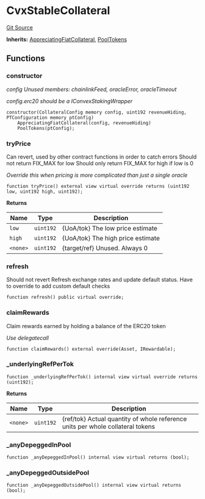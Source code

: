 # CvxStableCollateral
[Git Source](https://github.com/larrythecucumber321/protocol/blob/0e60393685a4ae7994ac986273cdfa4cf9c069ed/contracts/plugins/assets/convex/CvxStableCollateral.sol)

**Inherits:**
[AppreciatingFiatCollateral](/tools/docgen/src/contracts/plugins/assets/AppreciatingFiatCollateral.sol/abstract.AppreciatingFiatCollateral.md), [PoolTokens](/tools/docgen/src/contracts/plugins/assets/convex/PoolTokens.sol/contract.PoolTokens.md)


## Functions
### constructor

*config Unused members: chainlinkFeed, oracleError, oracleTimeout*

*config.erc20 should be a IConvexStakingWrapper*


```solidity
constructor(CollateralConfig memory config, uint192 revenueHiding, PTConfiguration memory ptConfig)
    AppreciatingFiatCollateral(config, revenueHiding)
    PoolTokens(ptConfig);
```

### tryPrice

Can revert, used by other contract functions in order to catch errors
Should not return FIX_MAX for low
Should only return FIX_MAX for high if low is 0

*Override this when pricing is more complicated than just a single oracle*


```solidity
function tryPrice() external view virtual override returns (uint192 low, uint192 high, uint192);
```
**Returns**

|Name|Type|Description|
|----|----|-----------|
|`low`|`uint192`|{UoA/tok} The low price estimate|
|`high`|`uint192`|{UoA/tok} The high price estimate|
|`<none>`|`uint192`|{target/ref} Unused. Always 0|


### refresh

Should not revert
Refresh exchange rates and update default status.
Have to override to add custom default checks


```solidity
function refresh() public virtual override;
```

### claimRewards

Claim rewards earned by holding a balance of the ERC20 token

*Use delegatecall*


```solidity
function claimRewards() external override(Asset, IRewardable);
```

### _underlyingRefPerTok


```solidity
function _underlyingRefPerTok() internal view virtual override returns (uint192);
```
**Returns**

|Name|Type|Description|
|----|----|-----------|
|`<none>`|`uint192`|{ref/tok} Actual quantity of whole reference units per whole collateral tokens|


### _anyDepeggedInPool


```solidity
function _anyDepeggedInPool() internal view virtual returns (bool);
```

### _anyDepeggedOutsidePool


```solidity
function _anyDepeggedOutsidePool() internal view virtual returns (bool);
```

